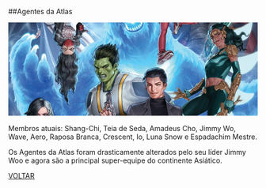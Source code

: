 ##Agentes da Atlas

![(https://raw.githubusercontent.com/briancamargos/SUPER-EQUIPES/main/Imagens/agentesdaatlas.bmp)](https://raw.githubusercontent.com/briancamargos/SUPER-EQUIPES/main/Imagens/agentesdaatlas.bmp)

Membros atuais: Shang-Chi, Teia de Seda, Amadeus Cho, Jimmy Wo, Wave, Aero, Raposa Branca, Crescent, Io, Luna Snow e Espadachim Mestre.

Os Agentes da Atlas foram drasticamente alterados pelo seu líder Jimmy Woo e agora são a principal super-equipe do continente Asiático. 


[VOLTAR](https://github.com/briancamargos/SUPER-EQUIPES)